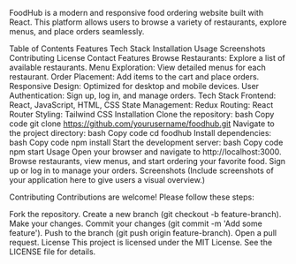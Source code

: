 FoodHub is a modern and responsive food ordering website built with React. This platform allows users to browse a variety of restaurants, explore menus, and place orders seamlessly.

Table of Contents
Features
Tech Stack
Installation
Usage
Screenshots
Contributing
License
Contact
Features
Browse Restaurants: Explore a list of available restaurants.
Menu Exploration: View detailed menus for each restaurant.
Order Placement: Add items to the cart and place orders.
Responsive Design: Optimized for desktop and mobile devices.
User Authentication: Sign up, log in, and manage orders.
Tech Stack
Frontend: React, JavaScript, HTML, CSS
State Management: Redux
Routing: React Router
Styling: Tailwind CSS
Installation
Clone the repository:
bash
Copy code
git clone https://github.com/yourusername/foodhub.git
Navigate to the project directory:
bash
Copy code
cd foodhub
Install dependencies:
bash
Copy code
npm install
Start the development server:
bash
Copy code
npm start
Usage
Open your browser and navigate to http://localhost:3000.
Browse restaurants, view menus, and start ordering your favorite food.
Sign up or log in to manage your orders.
Screenshots
(Include screenshots of your application here to give users a visual overview.)

Contributing
Contributions are welcome! Please follow these steps:

Fork the repository.
Create a new branch (git checkout -b feature-branch).
Make your changes.
Commit your changes (git commit -m 'Add some feature').
Push to the branch (git push origin feature-branch).
Open a pull request.
License
This project is licensed under the MIT License. See the LICENSE file for details.
